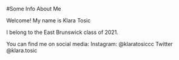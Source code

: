 #Some Info About Me

Welcome! My name is Klara Tosic

I belong to the East Brunswick class of 2021.

You can find me on social media:
Instagram: @klaratosiccc
Twitter @klara.tosic
